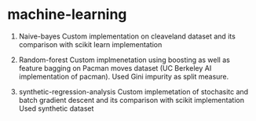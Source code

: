 # machine-learning

1. Naive-bayes
  Custom implementation on cleaveland dataset and its comparison with scikit learn implementation
  
2. Random-forest
  Custom implmenetation using boosting as well as feature bagging on Pacman moves dataset (UC Berkeley AI implementation of pacman).
  Used Gini impurity as split measure.
  
3. synthetic-regression-analysis
  Custom implemetation of stochasitc and batch gradient descent and its comparison with scikit implementation
  Used synthetic dataset
